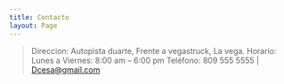 ```yaml
---
title: Contacto
layout: Page
---
```




> Direccion: Autopista duarte, Frente a vegastruck, La vega.
> Horario: Lunes a Viernes: 8:00 am – 6:00 pm
> Teléfono: 809 555 5555 | Dcesa@gmail.com
